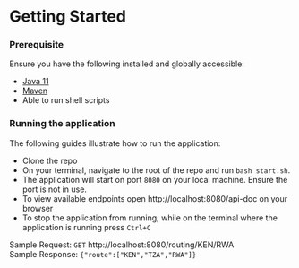 # Getting Started

### Prerequisite
Ensure you have the following installed and globally accessible:
* [Java 11](https://openjdk.java.net/)
* [Maven](http://maven.apache.org/install.html)
* Able to run shell scripts

### Running the application

The following guides illustrate how to run the application:

* Clone the repo
* On your terminal, navigate to the root of the repo and run  `bash start.sh`. 
* The application will start on port `8080` on your local machine. Ensure the port is not in use.
* To view available endpoints open http://localhost:8080/api-doc on your browser
* To stop the application from running; while on the terminal where the application is running press `Ctrl+C`

Sample Request: `GET` http://localhost:8080/routing/KEN/RWA \
Sample Response: ```{"route":["KEN","TZA","RWA"]}```